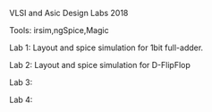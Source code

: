 VLSI and Asic Design Labs 2018

Tools: irsim,ngSpice,Magic

Lab 1: Layout and spice simulation for 1bit full-adder.

Lab 2: Layout and spice simulation for D-FlipFlop

Lab 3:

Lab 4:
